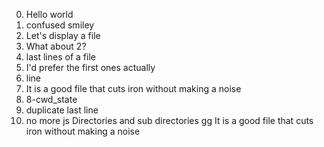 0. Hello world
1. confused smiley
2. Let's display a file
3. What about 2?
4. last lines of a file
5. I'd prefer the first ones actually
6. line
7. It is a good file that cuts iron without making a noise
8. 8-cwd_state
9. duplicate last line
10. no more js
Directories and sub directories
gg
It is a good file that cuts iron without making a noise
